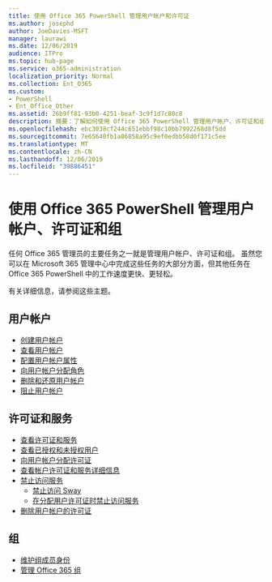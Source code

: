 ```yaml
---
title: 使用 Office 365 PowerShell 管理用户帐户和许可证
ms.author: josephd
author: JoeDavies-MSFT
manager: laurawi
ms.date: 12/06/2019
audience: ITPro
ms.topic: hub-page
ms.service: o365-administration
localization_priority: Normal
ms.collection: Ent_O365
ms.custom:
- PowerShell
- Ent_Office_Other
ms.assetid: 26b9ff81-93b0-4251-beaf-3c9f1d7c80c8
description: 摘要：了解如何使用 Office 365 PowerShell 管理用户帐户、许可证和组。
ms.openlocfilehash: ebc3038cf244c651ebbf98c10bb7992268d8f5dd
ms.sourcegitcommit: 7e65640fb1a86858a95c9ef0edbb58d0f171c5ee
ms.translationtype: MT
ms.contentlocale: zh-CN
ms.lasthandoff: 12/06/2019
ms.locfileid: "39886451"
---
```

# <a name="manage-user-accounts-licenses-and-groups-with-office-365-powershell"></a>使用 Office 365 PowerShell 管理用户帐户、许可证和组

任何 Office 365 管理员的主要任务之一就是管理用户帐户、许可证和组。 虽然您可以在 Microsoft 365 管理中心中完成这些任务的大部分方面，但其他任务在 Office 365 PowerShell 中的工作速度更快、更轻松。 

有关详细信息，请参阅这些主题。

## <a name="user-accounts"></a>用户帐户

- [创建用户帐户](create-user-accounts-with-office-365-powershell.md)
- [查看用户帐户](view-user-accounts-with-office-365-powershell.md)
- [配置用户帐户属性](configure-user-account-properties-with-office-365-powershell.md)
- [向用户帐户分配角色](assign-roles-to-user-accounts-with-office-365-powershell.md)
- [删除和还原用户帐户](delete-and-restore-user-accounts-with-office-365-powershell.md)
- [阻止用户帐户](block-user-accounts-with-office-365-powershell.md)

## <a name="licenses-and-services"></a>许可证和服务
- [查看许可证和服务](view-licenses-and-services-with-office-365-powershell.md)
- [查看已授权和未授权用户](view-licensed-and-unlicensed-users-with-office-365-powershell.md)
- [向用户帐户分配许可证](assign-licenses-to-user-accounts-with-office-365-powershell.md)
- [查看帐户许可证和服务详细信息](view-account-license-and-service-details-with-office-365-powershell.md)
- [禁止访问服务](disable-access-to-services-with-office-365-powershell.md)
  - [禁止访问 Sway](disable-access-to-sway-with-office-365-powershell.md)
  - [在分配用户许可证时禁止访问服务](disable-access-to-services-while-assigning-user-licenses.md)
- [删除用户帐户的许可证](remove-licenses-from-user-accounts-with-office-365-powershell.md)

## <a name="groups"></a>组
- [维护组成员身份](maintain-group-membership-with-office-365-powershell.md)
- [管理 Office 365 组](manage-office-365-groups-with-powershell.md)

